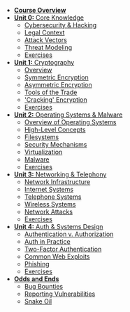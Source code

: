 - [**Course Overview**](/)
- [**Unit 0:** Core Knowledge](/core/)
    - [Cybersecurity & Hacking](/core/cybersecurity)
    - [Legal Context]()
    - [Attack Vectors]()
    - [Threat Modeling]()
    - [Exercises]()
- [**Unit 1:** Cryptography]()
    - [Overview]()
    - [Symmetric Encryption]()
    - [Asymmetric Encryption ]()
    - [Tools of the Trade]()
    - ['Cracking' Encryption]()
    - [Exercises]()
- [**Unit 2:** Operating Systems & Malware]()
    - [Overview of Operating Systems]()
    - [High-Level Concepts]()
    - [Filesystems]()
    - [Security Mechanisms]()
    - [Virtualization]()
    - [Malware]()
    - [Exercises]()
- [**Unit 3:** Networking & Telephony]()
    - [Network Infrastructure]()
    - [Internet Systems]()
    - [Telephone Systems]()
    - [Wireless Systems]()
    - [Network Attacks]()
    - [Exercises]()
- [**Unit 4:** Auth & Systems Design]()
    - [Authentication v. Authorization]()
    - [Auth in Practice]()
    - [Two-Factor Authentication]()
    - [Common Web Exploits]()
    - [Phishing]()
    - [Exercises]()
- [**Odds and Ends**]()
    - [Bug Bounties]()
    - [Reporting Vulnerabilities]()
    - [Snake Oil]()